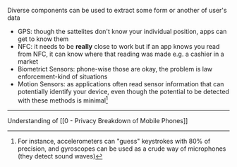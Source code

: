 Diverse components can be used to extract some form or another of user's data

- GPS: though the sattelites don't know your individual position, apps can get to know them
- NFC: it needs to be **really** close to work but if an app knows you read from NFC, it can know where that reading was made e.g. a cashier in a market
- Biometrict Sensors: phone-wise those are okay, the problem is law enforcement-kind of situations
- Motion Sensors: as applications often read sensor information that can potentially identify your device, even though the potential to be detected with these methods is minimal[^1]

---

Understanding of [[0 - Privacy Breakdown of Mobile Phones]]

[^1]: For instance, accelerometers can "guess" keystrokes with 80% of precision, and gyroscopes can be used as a crude way of microphones (they detect sound waves)
